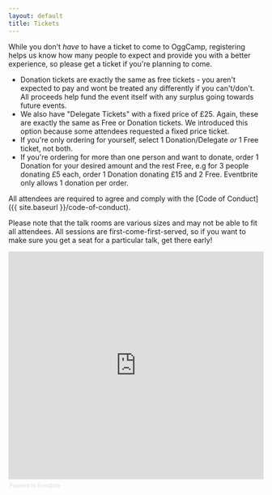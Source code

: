 ```yaml
---
layout: default
title: Tickets
---
```

While you don't *have* to have a ticket to come to OggCamp, registering helps us know how many people to expect and provide you with a better experience, 
so please get a ticket if you're planning to come.

* Donation tickets are exactly the same as free tickets - you aren't expected to pay and wont be treated any differently if you can't/don't.  All proceeds 
help fund the event itself with any surplus going towards future events.
* We also have "Delegate Tickets" with a fixed price of £25.  Again, these are exactly the same as Free or Donation tickets.  We introduced this option 
because some attendees requested a fixed price ticket.
* If you're only ordering for yourself, select 1 Donation/Delegate *or* 1 Free ticket, not both.
* If you're ordering for more than one person and want to donate, order 1 Donation for your desired amount and the rest Free, e.g for 3 people donating £5 
each, order 1 Donation donating £15 and 2 Free. Eventbrite only allows 1 donation per order.

All attendees are required to agree and comply with the [Code of Conduct]({{ site.baseurl }}/code-of-conduct).

Please note that the talk rooms are various sizes and may not be able to fit all attendees.  All sessions are first-come-first-served, so if you want to make 
sure you get a seat for a particular talk, get there early!

<!-- You can also add yourself to the <a href="http://lanyrd.com/2017/oggcamp/">Lanyrd page for OggCamp 17.</a> A great way to see who else is coming, what talks 
are planned and find other information about the event. During the event, you can <a href="https://joind.in/event/oggcamp-17">leave feedback on sessions at Joind.in</a>. -->

<iframe id="tickets" src="https://eventbrite.co.uk/tickets-external?eid=41947075833&ref=etckt" width="100%" height="450" frameborder="0" marginwidth="5" marginheight="5" scrolling="auto"></iframe>
<div style="font-family: Helvetica, Arial; font-size: 10px; padding: 5px 0 5px; margin: 2px; width: 100%; text-align: left;">
<a class="powered-by-eb" style="color: #dddddd; text-decoration: none;" href="http://www.eventbrite.co.uk/r/etckt" target="_blank">Powered by Eventbrite</a>
</div>

